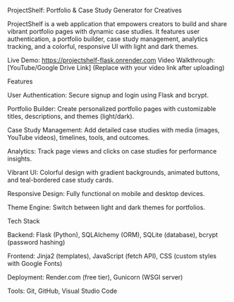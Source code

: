 ProjectShelf: Portfolio & Case Study Generator for Creatives

ProjectShelf is a web application that empowers creators to build and share vibrant portfolio pages with dynamic case studies. It features user authentication, a portfolio builder, case study management, analytics tracking, and a colorful, responsive UI with light and dark themes.

Live Demo: https://projectshelf-flask.onrender.com
Video Walkthrough: [YouTube/Google Drive Link] (Replace with your video link after uploading)

Features





User Authentication: Secure signup and login using Flask and bcrypt.



Portfolio Builder: Create personalized portfolio pages with customizable titles, descriptions, and themes (light/dark).



Case Study Management: Add detailed case studies with media (images, YouTube videos), timelines, tools, and outcomes.



Analytics: Track page views and clicks on case studies for performance insights.



Vibrant UI: Colorful design with gradient backgrounds, animated buttons, and teal-bordered case study cards.



Responsive Design: Fully functional on mobile and desktop devices.



Theme Engine: Switch between light and dark themes for portfolios.

Tech Stack





Backend: Flask (Python), SQLAlchemy (ORM), SQLite (database), bcrypt (password hashing)



Frontend: Jinja2 (templates), JavaScript (fetch API), CSS (custom styles with Google Fonts)



Deployment: Render.com (free tier), Gunicorn (WSGI server)



Tools: Git, GitHub, Visual Studio Code

